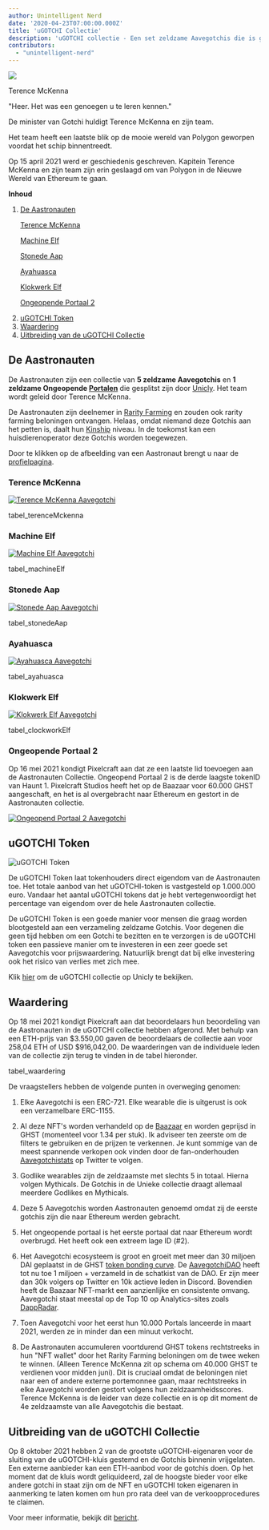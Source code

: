 ```yaml
---
author: Unintelligent Nerd
date: '2020-04-23T07:00:00.000Z'
title: 'uGOTCHI Collectie'
description: 'uGOTCHI collectie - Een set zeldzame Aavegotchis die is gefragmenteerd/gedeeld door Unicly'
contributors:
  - "unintelligent-nerd"
---
```


<div class="headerImageContainer">
<img class="headerImage" src="/ugotchi/terence-mckenna.svg">
<p class="headerImageText">Terence McKenna</p>
</div>

"Heer. Het was een genoegen u te leren kennen."

De minister van Gotchi huldigt Terence McKenna en zijn team.

Het team heeft een laatste blik op de mooie wereld van Polygon geworpen voordat het schip binnentreedt.

Op 15 april 2021 werd er geschiedenis geschreven. Kapitein Terence McKenna en zijn team zijn erin geslaagd om van Polygon in de Nieuwe Wereld van Ethereum te gaan.

<div class="contentsBox">

**Inhoud**

<ol>
<li><a href=#the-aastronauts>De Aastronauten</a></li>
<p><a href=#terence-mckenna>Terence McKenna</a></p>
<p><a href=#machine-elf>Machine Elf</a></p>
<p><a href=#stoned-ape>Stonede Aap</a></p>
<p><a href=#ayahuasca>Ayahuasca</a></p>
<p><a href=#clockwork-elf>Klokwerk Elf</a></p>
<p><a href=#unopened-portal-2>Ongeopende Portaal 2</a></p>
<li><a href=#ugotchi-token>uGOTCHI Token</a></li>
<li><a href=#valuation>Waardering</a></li>
<li><a href=#buyout-of-the-ugotchi-collection>Uitbreiding van de uGOTCHI Collectie</a></li>
</ol>

</div>

## De Aastronauten

De Aastronauten zijn een collectie van **5 zeldzame Aavegotchis** en **1 zeldzame Ongeopende [Portalen](/portals)** die gesplitst zijn door [Unicly](https://www.unic.ly/). Het team wordt geleid door Terence McKenna.

De Aastronauten zijn deelnemer in [Rarity Farming](/rarity-farming) en zouden ook rarity farming beloningen ontvangen. Helaas, omdat niemand deze Gotchis aan het petten is, daalt hun [Kinship](/traits#kinship) niveau. In de toekomst kan een huisdierenoperator deze Gotchis worden toegewezen.

Door te klikken op de afbeelding van een Aastronaut brengt u naar de [profielpagina](/aavegotchi-profile).

### Terence McKenna

<a href="https://aavegotchi.com/gotchi/1549" target="_blank"><img src = "/ugotchi/terence-mckenna.svg" alt = "Terence McKenna Aavegotchi"></a>

tabel_terenceMckenna

### Machine Elf

<a href="https://aavegotchi.com/gotchi/8062" target="_blank"><img src = "/ugotchi/machine-elf.svg" alt = "Machine Elf Aavegotchi"></a>

tabel_machineElf

### Stonede Aap

<a href="https://aavegotchi.com/gotchi/4479" target="_blank"><img src = "/ugotchi/stoned-ape.svg" alt = "Stonede Aap Aavegotchi"></a>

tabel_stonedeAap

### Ayahuasca

<a href="https://aavegotchi.com/gotchi/9106" target="_blank"><img src = "/ugotchi/ayahuasca.svg" alt = "Ayahuasca Aavegotchi"></a>

tabel_ayahuasca

### Klokwerk Elf

<a href="https://aavegotchi.com/gotchi/1306" target="_blank"><img src = "/ugotchi/clockwork-elf.svg" alt = "Klokwerk Elf Aavegotchi"></a>

tabel_clockworkElf

### Ongeopende Portaal 2

Op 16 mei 2021 kondigt Pixelcraft aan dat ze een laatste lid toevoegen aan de Aastronauten Collectie. Ongeopend Portaal 2 is de derde laagste tokenID van Haunt 1. Pixelcraft Studios heeft het op de Baazaar voor 60.000 GHST aangeschaft, en het is al overgebracht naar Ethereum en gestort in de Aastronauten collectie.

<a href="https://aavegotchi.com/portal/2" target="_blank"><img src = "/ugotchi/unopened-portal-2.svg" alt = "Ongeopend Portaal 2 Aavegotchi"></a>

## uGOTCHI Token

<img src = "/ugotchi/ugotchi-token.svg" alt = "uGOTCHI Token" />

De uGOTCHI Token laat tokenhouders direct eigendom van de Aastronauten toe. Het totale aanbod van het uGOTCHI-token is vastgesteld op 1.000.000 euro. Vandaar het aantal uGOTCHI tokens dat je hebt vertegenwoordigt het percentage van eigendom over de hele Aastronauten collectie.

De uGOTCHI Token is een goede manier voor mensen die graag worden blootgesteld aan een verzameling zeldzame Gotchis. Voor degenen die geen tijd hebben om een Gotchi te bezitten en te verzorgen is de uGOTCHI token een passieve manier om te investeren in een zeer goede set Aavegotchis voor prijswaardering. Natuurlijk brengt dat bij elke investering ook het risico van verlies met zich mee.

Klik [hier](https://www.app.unic.ly/#/utoken-contract/0x30c2a84aed6db30e31cf4d7059b1836c12c68068) om de uGOTCHI collectie op Unicly te bekijken.

## Waardering

Op 18 mei 2021 kondigt Pixelcraft aan dat beoordelaars hun beoordeling van de Aastronauten in de uGOTCHI collectie hebben afgerond. Met behulp van een ETH-prijs van $3.550,00 gaven de beoordelaars de collectie aan voor 258,04 ETH of USD $916,042,00. De waarderingen van de individuele leden van de collectie zijn terug te vinden in de tabel hieronder.

tabel_waardering

De vraagstellers hebben de volgende punten in overweging genomen:

1. Elke Aavegotchi is een ERC-721. Elke wearable die is uitgerust is ook een verzamelbare ERC-1155.

2. Al deze NFT's worden verhandeld op de [Baazaar](/baazaar) en worden geprijsd in GHST (momenteel voor 1.34 per stuk). Ik adviseer ten zeerste om de filters te gebruiken en de prijzen te verkennen. Je kunt sommige van de meest spannende verkopen ook vinden door de fan-onderhouden [Aavegotchistats](https://twitter.com/GotchiStats) op Twitter te volgen.

3. Godlike wearables zijn de zeldzaamste met slechts 5 in totaal. Hierna volgen Mythicals. De Gotchis in de Unieke collectie draagt allemaal meerdere Godlikes en Mythicals.

4. Deze 5 Aavegotchis worden Aastronauten genoemd omdat zij de eerste gotchis zijn die naar Ethereum werden gebracht.

5. Het ongeopende portaal is het eerste portaal dat naar Ethereum wordt overbrugd. Het heeft ook een extreem lage ID (#2).

6. Het Aavegotchi ecosysteem is groot en groeit met meer dan 30 miljoen DAI geplaatst in de GHST [token bonding curve](/curve). De [AavegotchiDAO](/dao) heeft tot nu toe 1 miljoen + verzameld in de schatkist van de DAO. Er zijn meer dan 30k volgers op Twitter en 10k actieve leden in Discord. Bovendien heeft de Baazaar NFT-markt een aanzienlijke en consistente omvang. Aavegotchi staat meestal op de Top 10 op Analytics-sites zoals [DappRadar](https://dappradar.com/).

7. Toen Aavegotchi voor het eerst hun 10.000 Portals lanceerde in maart 2021, werden ze in minder dan een minuut verkocht.

8. De Aastronauten accumuleren voortdurend GHST tokens rechtstreeks in hun "NFT wallet" door het Rarity Farming beloningen om de twee weken te winnen. (Alleen Terence McKenna zit op schema om 40.000 GHST te verdienen voor midden juni). Dit is cruciaal omdat de beloningen niet naar een of andere externe portemonnee gaan, maar rechtstreeks in elke Aavegotchi worden gestort volgens hun zeldzaamheidsscores. Terence McKenna is de leider van deze collectie en is op dit moment de 4e zeldzaamste van alle Aavegotchis die bestaat.

## Uitbreiding van de uGOTCHI Collectie

Op 8 oktober 2021 hebben 2 van de grootste uGOTCHI-eigenaren voor de sluiting van de uGOTCHI-kluis gestemd en de Gotchis binnenin vrijgelaten. Een externe aanbieder kan een ETH-aanbod voor de gotchis doen. Op het moment dat de kluis wordt geliquideerd, zal de hoogste bieder voor elke andere gotchi in staat zijn om de NFT en uGOTCHI token eigenaren in aanmerking te laten komen om hun pro rata deel van de verkoopprocedures te claimen.

Voor meer informatie, bekijk dit [bericht](https://medium.com/unicly/countdown-for-the-aavegotchi-aastronauts-aauction-940972456277).